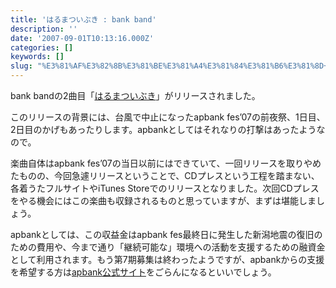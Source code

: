 ```yaml
---
title: 'はるまついぶき : bank band'
description: ''
date: '2007-09-01T10:13:16.000Z'
categories: []
keywords: []
slug: "%E3%81%AF%E3%82%8B%E3%81%BE%E3%81%A4%E3%81%84%E3%81%B6%E3%81%8D+%3A+bank+band"
---
```

bank bandの2曲目「[はるまついぶき](http://www.apbank-ecoreso.jp/07/harumatsuibuki/index.html)」がリリースされました。[](http://click.linksynergy.com/fs-bin/stat?id=2t5t2JKnvwE&offerid=94348&type=3&subid=0&tmpid=2192&RD_PARM1=http%253A%252F%252Fphobos.apple.com%252FWebObjects%252FMZStore.woa%252Fwa%252FviewAlbum%253Fi%253D262984830%2526id%253D262984823%2526s%253D143462%2526partnerId%253D30)

このリリースの背景には、台風で中止になったapbank fes’07の前夜祭、1日目、2日目のかげもあったりします。apbankとしてはそれなりの打撃はあったようなので。

楽曲自体はapbank fes’07の当日以前にはできていて、一回リリースを取りやめたものの、今回急遽リリースということで、CDプレスという工程を踏まない、各着うたフルサイトやiTunes Storeでのリリースとなりました。次回CDプレスをやる機会にはこの楽曲も収録されるものと思っていますが、まずは堪能しましょう。

apbankとしては、この収益金はapbank fes最終日に発生した新潟地震の復旧のための費用や、今まで通り「継続可能な」環境への活動を支援するための融資金として利用されます。もう第7期募集は終わったようですが、apbankからの支援を希望する方は[apbank公式サイト](http://www.apbank.jp/)をごらんになるといいでしょう。